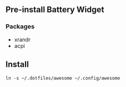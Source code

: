 ## Pre-install Battery Widget

### Packages
* xrandr
* acpi

## Install

`ln -s ~/.dotfiles/awesome ~/.config/awesome`